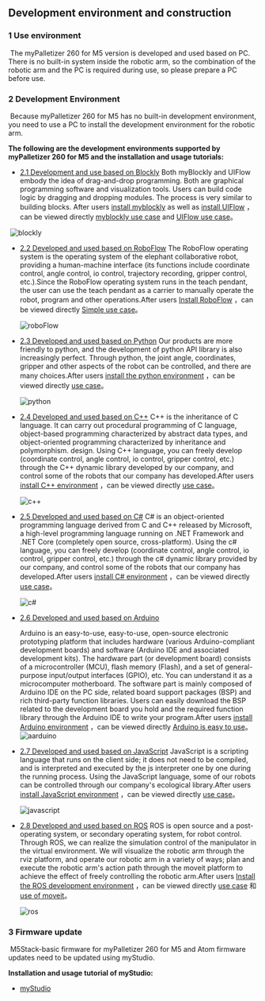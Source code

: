 ## **Development environment and construction**

### **1 Use environment**

​		The myPalletizer 260 for M5 version is developed and used based on PC. There is no built-in system inside the robotic arm, so the combination of the robotic arm and the PC is required during use, so please prepare a PC before use.

### **2 Development Environment**

​		Because myPalletizer 260 for M5 has no built-in development environment, you need to use a PC to install the development environment for the robotic arm.

**The following are the development environments supported by myPalletizer 260 for M5 and the installation and usage tutorials:**

- [2.1 Development and use based on Blockly](../../5-ProgramingApplication-myblockly-uiflow-mind/README.md)
  Both myBlockly and UIFlow embody the idea of drag-and-drop programming. Both are graphical programming software and visualization tools. Users can build code logic by dragging and dropping modules. The process is very similar to building blocks. After users [install myblockly](../../5-ProgramingApplication-myblockly-uiflow-mind/5.1-myblockly/README.md) as well as [install UIFlow](../../5-ProgramingApplication-myblockly-uiflow-mind/5.2-UIFlow/5.2.1UIFlow_enviorment_building.md) ，can be viewed directly [myblockly use case](../../5-ProgramingApplication-myblockly-uiflow-mind/5.1-myblockly/README.md) and [UIFlow use case](../../5-ProgramingApplication-myblockly-uiflow-mind/5.2-UIFlow/5.2.1UIFlow_enviorment_building.md)。

​												  ![blockly](../../resourse/2-serialproduct/2.7-1.png)
​    




- [2.2 Developed and used based on RoboFlow](../../6-ApplicationBaseRoboFlow/README.md)
  The RoboFlow operating system is the operating system of the elephant collaborative robot, providing a human-machine interface (its functions include coordinate control, angle control, io control, trajectory recording, gripper control, etc.).Since the RoboFlow operating system runs in the teach pendant, the user can use the teach pendant as a carrier to manually operate the robot, program and other operations.After users [Install RoboFlow](../../6-ApplicationBaseRoboFlow/6.1-roboflow_download.md) ，can be viewed directly [Simple use case](../../6-ApplicationBaseRoboFlow/6.2-operation.md)。

  ![roboFlow](../../resourse/2-serialproduct/6.2.2.1_1.png)




- [2.3 Developed and used based on Python](../../7-ApplicationBasePython/README.md)
  Our products are more friendly to python, and the development of python API library is also increasingly perfect. Through python, the joint angle, coordinates, gripper and other aspects of the robot can be controlled, and there are many choices.After users [install the python environment](../../7-ApplicationBasePython/7.1_download.md) ，can be viewed directly [use case](../../7-ApplicationBasePython/7.7_example.md)。

  ![python](../../resourse/2-serialproduct/7.6.6.png)


- [2.4 Developed and used based on C++](8-ApplicationBaseCPlus/README.md)
  C++ is the inheritance of C language. It can carry out procedural programming of C language, object-based programming characterized by abstract data types, and object-oriented programming characterized by inheritance and polymorphism. design. Using C++ language, you can freely develop (coordinate control, angle control, io control, gripper control, etc.) through the C++ dynamic library developed by our company, and control some of the robots that our company has developed.After users [install C++ environment](../../8-ApplicationBaseCPlus/8.1-download.md) ，can be viewed directly [use case](../../8-ApplicationBaseCPlus/8.8-example.md)。

  ![c++](../../resourse/2-serialproduct/c＋＋.jpg)

- [2.5 Developed and used based on C#](../../9-ApplicationBaseCSharp/README.md)
  C# is an object-oriented programming language derived from C and C++ released by Microsoft, a high-level programming language running on .NET Framework and .NET Core (completely open source, cross-platform). Using the c# language, you can freely develop (coordinate control, angle control, io control, gripper control, etc.) through the c# dynamic library provided by our company, and control some of the robots that our company has developed.After users [install C# environment](../../9-ApplicationBaseCSharp/9.1-environment.md) ，can be viewed directly [use case](../../9-ApplicationBaseCSharp/9.8-example.md)。

  ![c#](../../resourse/9-ApplicationBaseCSharp/9.0/9.0.jpg)

- [2.6 Developed and used based on Arduino](../../10-ArduinoEnv/README.md)

  Arduino is an easy-to-use, easy-to-use, open-source electronic prototyping platform that includes hardware (various Arduino-compliant development boards) and software (Arduino IDE and associated development kits). The hardware part (or development board) consists of a microcontroller (MCU), flash memory (Flash), and a set of general-purpose input/output interfaces (GPIO), etc. You can understand it as a microcomputer motherboard. The software part is mainly composed of Arduino IDE on the PC side, related board support packages (BSP) and rich third-party function libraries. Users can easily download the BSP related to the development board you hold and the required function library through the Arduino IDE to write your program.After users [install Arduino environment](../../10-ArduinoEnv/10.1-arduino_download.md) ，can be viewed directly [Arduino is easy to use](../../10-ArduinoEnv/10.2-arduino_use.md)。
   ![aarduino](../../resourse/10-ArduinoEnv/arduino1.jpg)


- [2.7 Developed and used based on JavaScript](../../11-ApplicationBaseJavaScript/README.md)
  JavaScript is a scripting language that runs on the client side; it does not need to be compiled, and is interpreted and executed by the js interpreter one by one during the running process. Using the JavaScript language, some of our robots can be controlled through our company's ecological library.After users [install JavaScript environment](../../11-ApplicationBaseJavaScript/11.1开发前准备.md) ，can be viewed directly [use case](../../11-ApplicationBaseJavaScript/11.7使用案例.md)。

  ![javascript](../../resourse/2-serialproduct/js.png)

- [2.8 Developed and used based on ROS](../../12-ApplicationBaseROS/README.md)
  ROS is open source and a post-operating system, or secondary operating system, for robot control. Through ROS, we can realize the simulation control of the manipulator in the virtual environment. We will visualize the robotic arm through the rviz platform, and operate our robotic arm in a variety of ways; plan and execute the robotic arm's action path through the moveit platform to achieve the effect of freely controlling the robotic arm.After users [Install the ROS development environment](../../12-ApplicationBaseROS/12.1-ROS1/12.1.2-环境搭建.md) ，can be viewed directly [use case](../../12-ApplicationBaseROS/12.1-ROS1/12.1.4-rivz介绍及使用/README.md) 和 [use of moveit](../../12-ApplicationBaseROS/12.1-ROS1/12.1.5-Moveit/README.md)。

  ![ros](../../resourse/2-serialproduct/2414图片1.png)


### **3 Firmware update**

​		M5Stack-basic firmware for myPalletizer 260 for M5 and Atom firmware updates need to be updated using myStudio.

**Installation and usage tutorial of myStudio:**

- [myStudio](../../4-BasicApplication/4.1-myStudio/README.md)

 

 